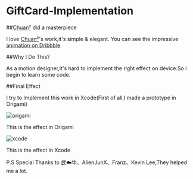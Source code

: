 # GiftCard-Implementation

##[Chuan²](https://dribbble.com/woodmouse) did a masterpiece 

I love [Chuan²](https://dribbble.com/woodmouse)'s work,it's simple & elegant.
You can see the impressive [animation on Dribbble](https://dribbble.com/shots/2045026-Gift-Card?list=searches&offset=0)

##Why I Do This?

As a motion designer,it's hard to implement the right effect on device.So i begin to learn some code.

##Final Effect

I try to Implement this work in Xcode(First of all,I made a prototype in Origami)

![origami](https://github.com/MartinRGB/GiftCard-Implementation/blob/master/Gif/Origami.gif?raw=true)

This is the effect in Origami



![xcode](https://github.com/MartinRGB/GiftCard-Implementation/blob/master/Gif/Xcode.gif?raw=true)

This is the effect in Xcode


P.S Special Thanks to 武☁️牛、AlienJunX、Franz、Kevin Lee,They helped me a lot.
